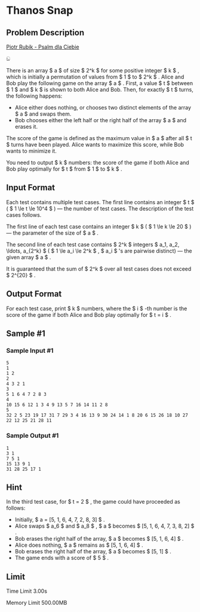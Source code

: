 # Thanos Snap

## Problem Description

[Piotr Rubik - Psalm dla Ciebie](https://youtu.be/3WWwuA6twKI)

ඞ



There is an array $ a $ of size $ 2^k $ for some positive integer $ k $ , which is initially a permutation of values from $ 1 $ to $ 2^k $ . Alice and Bob play the following game on the array $ a $ . First, a value $ t $ between $ 1 $ and $ k $ is shown to both Alice and Bob. Then, for exactly $ t $ turns, the following happens:

- Alice either does nothing, or chooses two distinct elements of the array $ a $ and swaps them.
- Bob chooses either the left half or the right half of the array $ a $ and erases it.

The score of the game is defined as the maximum value in $ a $ after all $ t $ turns have been played. Alice wants to maximize this score, while Bob wants to minimize it.

You need to output $ k $ numbers: the score of the game if both Alice and Bob play optimally for $ t $ from $ 1 $ to $ k $ .

## Input Format

Each test contains multiple test cases. The first line contains an integer $ t $ ( $ 1 \le t \le 10^4 $ ) — the number of test cases. The description of the test cases follows.

The first line of each test case contains an integer $ k $ ( $ 1 \le k \le 20 $ ) — the parameter of the size of $ a $ .

The second line of each test case contains $ 2^k $ integers $ a_1, a_2, \ldots, a_{2^k} $ ( $ 1 \le a_i \le 2^k $ , $ a_i $ 's are pairwise distinct) — the given array $ a $ .

It is guaranteed that the sum of $ 2^k $ over all test cases does not exceed $ 2^{20} $ .

## Output Format

For each test case, print $ k $ numbers, where the $ i $ -th number is the score of the game if both Alice and Bob play optimally for $ t = i $ .

## Sample #1

### Sample Input #1

```
5
1
1 2
2
4 3 2 1
3
5 1 6 4 7 2 8 3
4
10 15 6 12 1 3 4 9 13 5 7 16 14 11 2 8
5
32 2 5 23 19 17 31 7 29 3 4 16 13 9 30 24 14 1 8 20 6 15 26 18 10 27 22 12 25 21 28 11
```

### Sample Output #1

```
1
3 1
7 5 1
15 13 9 1
31 28 25 17 1
```

## Hint

In the third test case, for $ t = 2 $ , the game could have proceeded as follows:

- Initially, $ a = [5, 1, 6, 4, 7, 2, 8, 3] $ .
- Alice swaps $ a_6 $ and $ a_8 $ , $ a $ becomes $ [5, 1, 6, 4, 7, 3, 8, 2] $ .
- Bob erases the right half of the array, $ a $ becomes $ [5, 1, 6, 4] $ .
- Alice does nothing, $ a $ remains as $ [5, 1, 6, 4] $ .
- Bob erases the right half of the array, $ a $ becomes $ [5, 1] $ .
- The game ends with a score of $ 5 $ .

## Limit



Time Limit
3.00s

Memory Limit
500.00MB